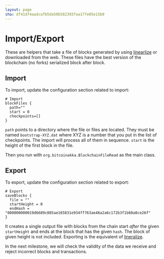 ```yaml
---
layout: page
sha: df41d74aadcafb5da50b582393faa177e05e15b0
---
```


# Import/Export

These are helpers that take a file of blocks generated by using [linearlize][1] or downloaded from the web. These files
have the best version of the blockchain (no forks) serialized block after block.

## Import

To import, update the configuration section related to import:

```
# Import
blockFiles {
  path=""
  start = 0
  checkpoints=[]
}
```

`path` points to a directory where the file or files are located. They must be named `bootstrap-XYZ.dat` where XYZ is 
a number that you put in the list of checkpoints. The import will process all of them in sequence. `start` is the 
height of the first block in the file.

Then you run with `org.bitcoinakka.BlockchainFileRead` as the main class.

## Export

To export, update the configuration section related to export:

```
# Export
saveBlocks {
  file = ""
  startHeight = 0
  endHash = "000000000019d6689c085ae165831e934ff763ae46a2a6c172b3f1b60a8ce26f"
}
```

It creates a single output file with blocks from the chain start *after* the given `startHeight` and ends at the block that
has the given `hash`. The block of given height is not included. Exporting is the equivalent of [lineralize][1].


In the next milestone, we will check the validity of the data we receive and reject incorrect blocks and transactions.

[1]: https://github.com/bitcoin/bitcoin/tree/master/contrib/linearize